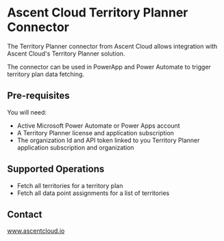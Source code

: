 # Ascent Cloud Territory Planner Connector

The Territory Planner connector from Ascent Cloud allows integration with Ascent Cloud's Territory Planner solution.

The connector can be used in PowerApp and Power Automate to trigger territory plan data fetching.

## Pre-requisites

You will need:
 * Active Microsoft Power Automate or Power Apps account
 * A Territory Planner license and application subscription
 * The organization Id and API token linked to you Territory Planner application subscription and organization

 ## Supported Operations

 * Fetch all territories for a territory plan
 * Fetch all data point assignments for a list of territories

 ## Contact

 www.ascentcloud.io